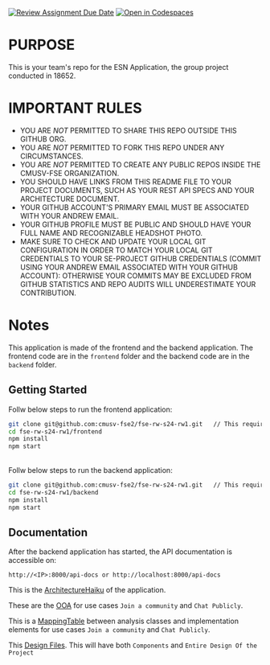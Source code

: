 [![Review Assignment Due Date](https://classroom.github.com/assets/deadline-readme-button-24ddc0f5d75046c5622901739e7c5dd533143b0c8e959d652212380cedb1ea36.svg)](https://classroom.github.com/a/plGga9zy)
[![Open in Codespaces](https://classroom.github.com/assets/launch-codespace-7f7980b617ed060a017424585567c406b6ee15c891e84e1186181d67ecf80aa0.svg)](https://classroom.github.com/open-in-codespaces?assignment_repo_id=13560505)

# PURPOSE

This is your team's repo for the ESN Application, the group project conducted in 18652.

# IMPORTANT RULES

- YOU ARE _NOT_ PERMITTED TO SHARE THIS REPO OUTSIDE THIS GITHUB ORG.
- YOU ARE _NOT_ PERMITTED TO FORK THIS REPO UNDER ANY CIRCUMSTANCES.
- YOU ARE _NOT_ PERMITTED TO CREATE ANY PUBLIC REPOS INSIDE THE CMUSV-FSE ORGANIZATION.
- YOU SHOULD HAVE LINKS FROM THIS README FILE TO YOUR PROJECT DOCUMENTS, SUCH AS YOUR REST API SPECS AND YOUR ARCHITECTURE DOCUMENT.
- YOUR GITHUB ACCOUNT'S PRIMARY EMAIL MUST BE ASSOCIATED WITH YOUR ANDREW EMAIL.
- YOUR GITHUB PROFILE MUST BE PUBLIC AND SHOULD HAVE YOUR FULL NAME AND RECOGNIZABLE HEADSHOT PHOTO.
- MAKE SURE TO CHECK AND UPDATE YOUR LOCAL GIT CONFIGURATION IN ORDER TO MATCH YOUR LOCAL GIT CREDENTIALS TO YOUR SE-PROJECT GITHUB CREDENTIALS (COMMIT USING YOUR ANDREW EMAIL ASSOCIATED WITH YOUR GITHUB ACCOUNT): OTHERWISE YOUR COMMITS MAY BE EXCLUDED FROM GITHUB STATISTICS AND REPO AUDITS WILL UNDERESTIMATE YOUR CONTRIBUTION.

# Notes

This application is made of the frontend and the backend application. The frontend code are in the `frontend` folder and the backend code are in the `backend` folder.

## Getting Started

Follw below steps to run the frontend application:

```bash
git clone git@github.com:cmusv-fse2/fse-rw-s24-rw1.git   // This requires SSH keys already setup.
cd fse-rw-s24-rw1/frontend
npm install
npm start
```

<br>
Follw below steps to run the backend application:

```bash
git clone git@github.com:cmusv-fse2/fse-rw-s24-rw1.git   // This requires SSH keys already setup.
cd fse-rw-s24-rw1/backend
npm install
npm start
```

## Documentation

After the backend application has started, the API documentation is accessible on:

```
http://<IP>:8000/api-docs or http://localhost:8000/api-docs
```

This is the [ArchitectureHaiku](https://drive.google.com/file/d/1Kf4iAK2ZxRx-xaOla8Gzc3Zp4eab_RSz/view?usp=sharing) of the application.

These are the [OOA](https://drive.google.com/drive/folders/1QYbNo5MVT-xAb20jrhZuO55uX4Av0nWW) for use cases `Join a community` and `Chat Publicly`.

<!-- These are the [SequenceDiagrams](https://docs.google.com/document/d/1VFcpOEG1Exxgjf78wP2nl9l7Kc4ffG-Qa23HQuFMWpY/edit) for use cases `Join a community` and `Chat Publicly`.

These are the [ClassDiagrams](https://docs.google.com/document/d/1VFcpOEG1Exxgjf78wP2nl9l7Kc4ffG-Qa23HQuFMWpY/edit) for use cases `Join a community` and `Chat Publicly`. -->

This is a [MappingTable](https://docs.google.com/document/d/1jW3Y2eGU3pfw1l2bJHaQQbDvnIDXfb0PcHG6AtToKjE/edit?usp=drivesdk) between analysis classes and implementation elements for use cases `Join a community` and `Chat Publicly`.

This [Design Files](https://www.figma.com/files/project/202268947/FSE-RW1?fuid=984761051782459304). This will have both `Components` and `Entire Design Of the Project`
